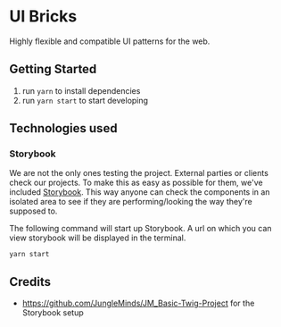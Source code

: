 # UI Bricks

Highly flexible and compatible UI patterns for the web.


## Getting Started

1. run `yarn` to install dependencies
2. run `yarn start` to start developing


## Technologies used

### Storybook

We are not the only ones testing the project. External parties or clients check our projects. To make this as easy as possible for them, we've included [Storybook](https://storybook.js.org/).
This way anyone can check the components in an isolated area to see if they are performing/looking the way they're supposed to.

The following command will start up Storybook. A url on which you can view storybook will be displayed in the terminal.

`yarn start`


## Credits

- https://github.com/JungleMinds/JM_Basic-Twig-Project for the Storybook setup
